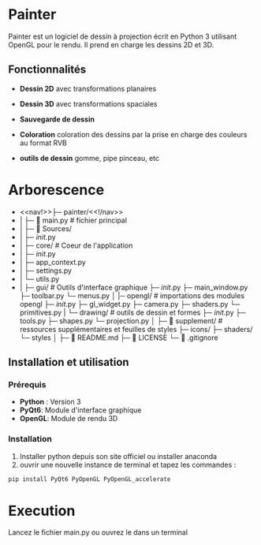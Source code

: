 # Painter
Painter est un logiciel de dessin à projection écrit en Python 3 utilisant OpenGL pour le rendu. Il prend en charge les dessins 2D et 3D.
 
## Fonctionnalités

- **Dessin 2D** avec transformations planaires

- **Dessin 3D** avec transformations spaciales

- **Sauvegarde de dessin** 

- **Coloration** coloration des dessins par la prise en charge des couleurs au format RVB

- **outils de dessin** gomme, pipe pinceau, etc 

# Arborescence

- <<nav!>>├─ painter/<<!/nav>>
 - | ├─ 📄 main.py    # fichier principal
 - | ├─ 📁 Sources/
  - | ├─ _init_.py
  - | ├─ core/     # Coeur de l'application
   - | ├─ _init_.py
   - | ├─ app_context.py
   - | ├─ settings.py
   - | └─ utils.py
  - | ├─ gui/      # Outils d'interface graphique
   ├─ _init_.py
   ├─ main_window.py
   ├─ toolbar.py
   └─ menus.py
  │
  |─ opengl/       # importations des modules opengl
   ├─ _init_.py
   ├─ gl_widget.py
   ├─ camera.py
   ├─ shaders.py
   └─ primitives.py
  |
  └─ drawing/      # outils de dessin et formes 
   ├─ _init_.py
   ├─ tools.py
   ├─ shapes.py
   └─ projection.py
  │
  ├─ 📁 supplement/    # ressources supplémentaires et feuilles de styles 
   ├─ icons/
   ├─ shaders/
   └─ styles
  │
  ├─ 📄 README.md
  ├─ 📄 LICENSE
  └─ 📄 .gitignore


## Installation et utilisation

### Prérequis

- **Python** : Version 3 
- **PyQt6**: Module d'interface graphique
- **OpenGL**: Module de rendu 3D

### Installation

1. Installer python depuis son site officiel ou installer anaconda
2. ouvrir une nouvelle instance de terminal et tapez les commandes :
```bash / powershell
pip install PyQt6 PyOpenGL PyOpenGL_accelerate
```

# Execution 

Lancez le fichier main.py ou ouvrez le dans un terminal
